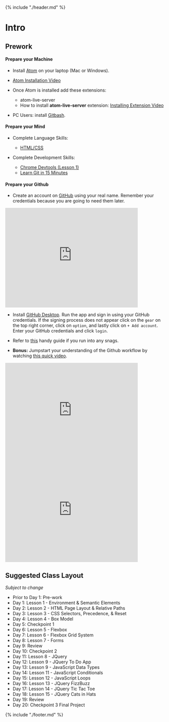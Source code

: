 {% include "./header.md" %}

# Intro

## Prework

#### Prepare your Machine

* Install [Atom](http://atom.io/) on your laptop (Mac or Windows).
* [Atom Installation Video](https://youtu.be/8sIwQabXSM8)
* Once Atom is installed add these extensions:
  * atom-live-server
  * How to install **atom-live-server** extension: [Installing Extension Video](https://youtu.be/qeMMO7wkecs)
  
* PC Users: install [Gitbash](https://github.com/msysgit/msysgit/releases/).

#### Prepare your Mind

* Complete Language Skills:
  * [HTML/CSS](https://www.codecademy.com/learn/web)

* Complete Development Skills:
  * [Chrome Devtools \(Lesson 1\)](https://www.codeschool.com/courses/discover-devtools)
  * [Learn Git in 15 Minutes](https://try.github.io/levels/1/challenges/1)
  
#### Prepare your Github

* Create an account on [GitHub](http://www.github.com) using your real name. Remember your credentials because you are going to need them later.

<iframe width="420" height="315" src="https://www.youtube.com/embed/l5c2MXy7aOU" frameborder="0" allowfullscreen></iframe>

* Install [GitHub Desktop](https://desktop.github.com/). Run the app and sign in using your GitHub credentials. If the signing process does not appear click on the `gear` on the top right corner, click on `option`, and lastly click on `+ Add account`. Enter your GitHub credentials and click `login`.

* Refer to [this](https://help.github.com/desktop/guides/getting-started/) handy guide if you run into any snags.

* **Bonus:** Jumpstart your understanding of the Github workflow by watching [this quick video](https://youtu.be/_ALeswWzpBo).

<iframe width="420" height="315" src="https://www.youtube.com/embed/F-2-h_Buino" frameborder="0" allowfullscreen></iframe>

<iframe width="420" height="315" src="https://www.youtube.com/embed/mpuGlDSr45E" frameborder="0" allowfullscreen></iframe>


## Suggested Class Layout

*Subject to change*

* Prior to Day 1: Pre-work
* Day 1: Lesson 1 - Environment & Semantic Elements
* Day 2: Lesson 2 - HTML Page Layout & Relative Paths
* Day 3: Lesson 3 - CSS Selectors, Precedence, & Reset
* Day 4: Lesson 4 - Box Model
* Day 5: Checkpoint 1
* Day 6: Lesson 5 - Flexbox
* Day 7: Lesson 6 - Flexbox Grid System
* Day 8: Lesson 7 - Forms
* Day 9: Review
* Day 10: Checkpoint 2
* Day 11: Lesson 8 - JQuery
* Day 12: Lesson 9 - JQuery To Do App
* Day 13: Lesson 9 - JavaScript Data Types
* Day 14: Lesson 11 - JavaScript Conditionals
* Day 15: Lesson 12 - JavaScript Loops
* Day 16: Lesson 13 - JQuery FizzBuzz
* Day 17: Lesson 14 - JQuery Tic Tac Toe
* Day 18: Lesson 15 - JQuery Cats in Hats
* Day 19: Review
* Day 20: Checkpoint 3 Final Project

{% include "./footer.md" %}
